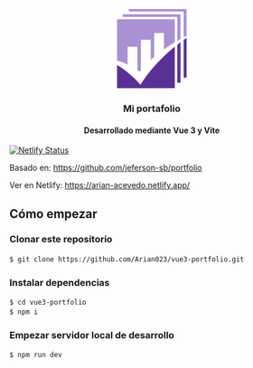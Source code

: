 <p align="center">
  <img src="./src/assets/img/me.png" height="140">
  <h3 align="center">Mi portafolio</h3>
  <h4 align="center">Desarrollado mediante Vue 3 y Vite</h4>
</p>

[![Netlify Status](https://api.netlify.com/api/v1/badges/0f03f268-084a-4a2c-aec4-6e3911c4f61e/deploy-status)](https://app.netlify.com/sites/arian-acevedo/deploys)

Basado en: https://github.com/jeferson-sb/portfolio

Ver en Netlify: https://arian-acevedo.netlify.app/

## Cómo empezar

### Clonar este repositorio

```bash
$ git clone https://github.com/Arian023/vue3-portfolio.git
```

### Instalar dependencias

```sh
$ cd vue3-portfolio
$ npm i
```

### Empezar servidor local de desarrollo

```sh
$ npm run dev
```